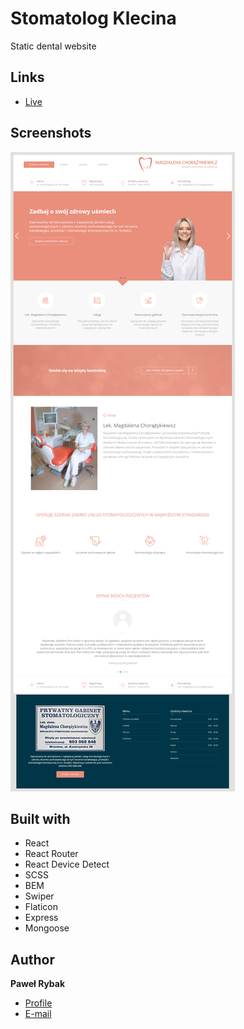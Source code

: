 <h1>Stomatolog Klecina</h1>

<p>Static dental website</p>

## Links

- [Live](https://www.stomatologklecina.pl)

## Screenshots

![Home Page](/client/src/assets/images/readme.png "Home Page")

## Built with

- React
- React Router
- React Device Detect
- SCSS
- BEM
- Swiper
- Flaticon
- Express
- Mongoose

## Author

**Paweł Rybak**

- [Profile](https://github.com/rybakpawel "Paweł Rybak")
- [E-mail](mailto:rybakpawel92@gmail.com "Hi!")


